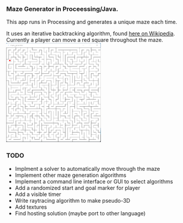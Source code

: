 ### Maze Generator in Proceessing/Java.
<p>This app runs in Processing and generates a unique maze each time. </p>
It uses an iterative backtracking algorithm, found <a href="https://en.wikipedia.org/wiki/Maze_generation_algorithm#Iterative_implementation">here on Wikipedia</a>. Currently a player can move a red square throughout the maze.

<img src="/maze_screenshot.png" style="height:50%; width:50%" />

### TODO
- Implment a solver to automatically move through the maze
- Implement other maze generation algorithms
- Implement a command line interface or GUI to select algorithms
- Add a randomized start and goal marker for player
- Add a visible timer
- Write raytracing algorithm to make pseudo-3D
- Add textures
- Find hosting solution (maybe port to other language)
